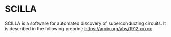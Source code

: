 # SCILLA

SCILLA is a software for automated discovery of superconducting circuits.
It is described in the following preprint: https://arxiv.org/abs/1912.xxxxx

